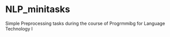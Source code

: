 # NLP_minitasks
Simple Preprocessing tasks during the course of Progrmmibg for Language Technology I
